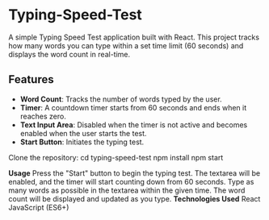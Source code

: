 # Typing-Speed-Test

A simple Typing Speed Test application built with React. This project tracks how many words you can type within a set time limit (60 seconds) and displays the word count in real-time.

## Features

- **Word Count**: Tracks the number of words typed by the user.
- **Timer**: A countdown timer starts from 60 seconds and ends when it reaches zero.
- **Text Input Area**: Disabled when the timer is not active and becomes enabled when the user starts the test.
- **Start Button**: Initiates the typing test.

Clone the repository:
cd typing-speed-test
npm install
npm start

**Usage**
Press the "Start" button to begin the typing test.
The textarea will be enabled, and the timer will start counting down from 60 seconds.
Type as many words as possible in the textarea within the given time.
The word count will be displayed and updated as you type.
**Technologies Used**
React
JavaScript (ES6+)

